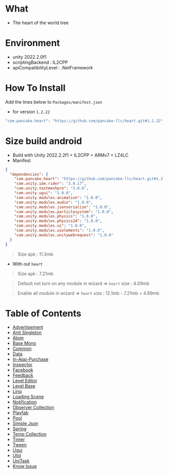 # What

- The heart of the world tree

# Environment

- unity 2022.2.0f1
- scriptingBackend : IL2CPP
- apiCompatibilityLevel : .NetFramework

# How To Install

Add the lines below to `Packages/manifest.json`

- for version `1.2.22`

```csharp
"com.pancake.heart": "https://github.com/pancake-llc/heart.git#1.2.22",
```


# Size build android

- Build with Unity 2022.2.2f1 + IL2CPP + ARMv7 + LZ4LC
- Manifest
```json
{
  "dependencies": {
    "com.pancake.heart": "https://github.com/pancake-llc/heart.git#1.2.24",
    "com.unity.ide.rider": "3.0.17",
    "com.unity.textmeshpro": "3.0.6",
    "com.unity.ugui": "1.0.0",
    "com.unity.modules.animation": "1.0.0",
    "com.unity.modules.audio": "1.0.0",
    "com.unity.modules.jsonserialize": "1.0.0",
    "com.unity.modules.particlesystem": "1.0.0",
    "com.unity.modules.physics": "1.0.0",
    "com.unity.modules.physics2d": "1.0.0",
    "com.unity.modules.ui": "1.0.0",
    "com.unity.modules.uielements": "1.0.0",
    "com.unity.modules.unitywebrequest": "1.0.0"
  }
}
```
> Size apk : 11.3mb

- With out `heart`
> Size apk : 7.21mb

> Default not turn on any module in wizard => `heart` size : 4.09mb

> Enable all module in wizard => `heart` size : 12.1mb - 7.21mb = 4.89mb

# Table of Contents

- [Advertisement](https://github.com/pancake-llc/heart/wiki/advertisement)
- [Anti Singleton](https://github.com/pancake-llc/heart/wiki/anti-singleton)
- [Atom](https://github.com/pancake-llc/heart/wiki/atom)
- [Base Mono](https://github.com/pancake-llc/heart/wiki/base-mono)
- [Common](https://github.com/pancake-llc/heart/wiki/common)
- [Data](https://github.com/pancake-llc/heart/wiki/data)
- [In-App-Purchase](https://github.com/pancake-llc/heart/wiki/iap)
- [Inspector](https://github.com/pancake-llc/heart/wiki/inspector)
- [Facebook](https://github.com/pancake-llc/heart/wiki/facebook)
- [Feedback](https://github.com/pancake-llc/heart/wiki/feedback)
- [Level Editor](https://github.com/pancake-llc/heart/wiki/level-editor)
- [Level Base](https://github.com/pancake-llc/heart/wiki/level-base)
- [Linq](https://github.com/pancake-llc/heart/wiki/linq)
- [Loading Scene](https://github.com/pancake-llc/heart/wiki/loading-scene)
- [Notification](https://github.com/pancake-llc/heart/wiki/notification)
- [Observer Collection](https://github.com/pancake-llc/heart/wiki/observable-collection)
- [Playfab](https://github.com/pancake-llc/heart/wiki/playfab)
- [Pool](https://github.com/pancake-llc/heart/wiki/pool)
- [Simple Json](https://github.com/pancake-llc/heart/wiki/simple-json)
- [Spring](https://github.com/pancake-llc/heart/wiki/spring)
- [Temp Collection](https://github.com/pancake-llc/heart/wiki/temp-collection)
- [Timer](https://github.com/pancake-llc/heart/wiki/timer)
- [Tween](https://github.com/pancake-llc/heart/wiki/tween)
- [Ugui](https://github.com/pancake-llc/heart/wiki/ugui)
- [Ulid](https://github.com/pancake-llc/heart/wiki/ulid)
- [UniTask](https://github.com/pancake-llc/heart/wiki/unitask)
- [Know Issue](https://github.com/pancake-llc/heart/wiki/Know-Problem#non-secure-network-connections-disabled-in-player-settings)





